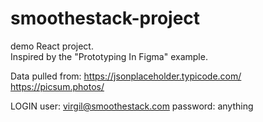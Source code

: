 # smoothestack-project
demo React project. <br />
Inspired by the "Prototyping In Figma" example.

Data pulled from:
https://jsonplaceholder.typicode.com/
https://picsum.photos/

LOGIN
user: virgil@smoothestack.com
password: anything
